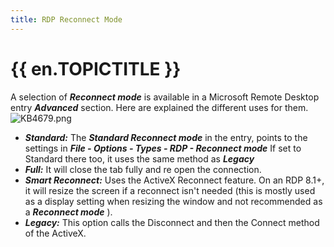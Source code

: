 ```yaml
---
title: RDP Reconnect Mode
---
```

# {{ en.TOPICTITLE }}
A selection of ***Reconnect mode*** is available in a Microsoft Remote Desktop entry ***Advanced*** section. Here are explained the different uses for them.  
![KB4679.png](/img/en/kb/KB4679.png)
* ***Standard:*** The ***Standard Reconnect mode*** in the entry, points to the settings in ***File - Options - Types - RDP - Reconnect mode*** If set to Standard there too, it uses the same method as ***Legacy***
* ***Full:*** It will close the tab fully and re open the connection.
* ***Smart Reconnect:*** Uses the ActiveX Reconnect feature. On an RDP 8.1+, it will resize the screen if a reconnect isn&apos;t needed (this is mostly used as a display setting when resizing the window and not recommended as a ***Reconnect mode*** ).
* ***Legacy:*** This option calls the Disconnect and then the Connect method of the ActiveX.
